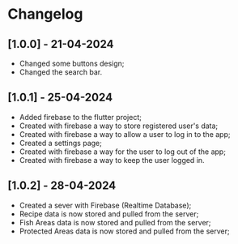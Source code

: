 # Changelog

## [1.0.0] - 21-04-2024

- Changed some buttons design;
- Changed the search bar.

## [1.0.1] - 25-04-2024

- Added firebase to the flutter project;
- Created with firebase a way to store registered user's data;
- Created with firebase a way to allow a user to log in to the app;
- Created a settings page;
- Created with firebase a way for the user to log out of the app;
- Created with firebase a way to keep the user logged in.

## [1.0.2] - 28-04-2024

- Created a sever with Firebase (Realtime Database);
- Recipe data is now stored and pulled from the server;
- Fish Areas data is now stored and pulled from the server;
- Protected Areas data is now stored and pulled from the server;
